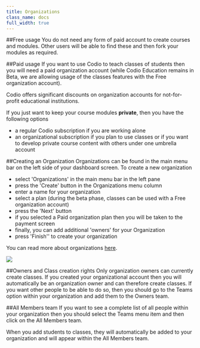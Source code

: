 ```yaml
---
title: Organizations
class_name: docs
full_width: true
---
```


##Free usage
You do not need any form of paid account to create courses and modules. Other users will be able to find these and then fork your modules as required.

##Paid usage
If you want to use Codio to teach classes of students then you will need a paid organization account (while Codio Education remains in Beta, we are allowing usage of the classes features with the Free organization account). 

Codio offers significant discounts on organization accounts for not-for-profit educational institutions. 

If you just want to keep your course modules **private**, then you have the following options

- a regular Codio subscription if you are working alone
- an organizational subscription if you plan to use classes or if you want to develop private course content with others under one umbrella account

##Creating an Organization
Organizations can be found in the main menu bar on the left side of your dashboard screen. To create a new organization

- select 'Organizations' in the main menu bar in the left pane
- press the 'Create' button in the Organizations menu column
- enter a name for your organization
- select a plan (during the beta phase, classes can be used with a Free organization account)
- press the 'Next' button 
- if you selected a Paid organization plan then you will be taken to the payment screen
- finally, you can add additional 'owners' for your Organization
- press 'Finish'' to create your organization

You can read more about organizations [here](/docs/organizations).

![](docs/education/organizations.png)

##Owners and Class creation rights
Only organization owners can currently create classes. If you created your organizational account then you will automatically be an organization owner and can therefore create classes. If you want other people to be able to do so, then you should go to the Teams option within your organization and add them to the Owners team.

##All Members team
If you want to see a complete list of all people within your organization then you should select the Teams menu item and then click on the All Members team.

When you add students to classes, they will automatically be added to your organization and will appear within the All Members team.


